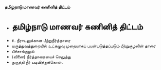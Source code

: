 **தமிழ்நாடு மாணவர் கணினித் திட்டம்**
- # தமிழ்நாடு மாணவர் கணினித் திட்டம்
- n. நீராடலுக்கான பீற்றுநீர்த்தாரை
- மருத்துவத்துறையில் உட்கழுவு முறையாகப் பயன்படுத்தப்படும் பீற்றுகுழலின் தாரை
- பீச்சாங்குழல்
- (வினை) நீர்த்தாரையைச் செலுத்து
- துருத்தி நீர் படிவித்துக்கொள்.

